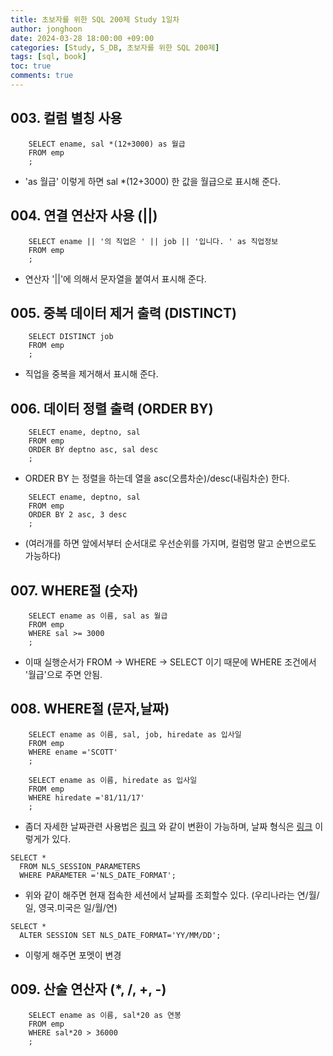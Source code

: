 ```yaml
---
title: 초보자를 위한 SQL 200제 Study 1일차
author: jonghoon
date: 2024-03-28 18:00:00 +09:00
categories: [Study, S_DB, 초보자를 위한 SQL 200제]
tags: [sql, book]
toc: true
comments: true
---
```

  
## 003. 컬럼 별칭 사용

```
    SELECT ename, sal *(12+3000) as 월급
    FROM emp
    ;
```
- 'as 월급' 이렇게 하면 sal *(12+3000) 한 값을 월급으로 표시해 준다.  
  

## 004. 연결 연산자 사용 (||)

```
    SELECT ename || '의 직업은 ' || job || '입니다. ' as 직업정보
    FROM emp
    ;
```
-  연산자 '\|\|'에 의해서 문자열을 붙여서 표시해 준다.  
  

## 005. 중복 데이터 제거 출력 (DISTINCT) 

```
    SELECT DISTINCT job
    FROM emp
    ;
```
- 직업을 중복을 제거해서 표시해 준다.  


## 006. 데이터 정렬 출력 (ORDER BY) 

```
    SELECT ename, deptno, sal
    FROM emp
    ORDER BY deptno asc, sal desc 
    ;
```
- ORDER BY 는 정렬을 하는데 열을 asc(오름차순)/desc(내림차순) 한다. 

```
    SELECT ename, deptno, sal
    FROM emp
    ORDER BY 2 asc, 3 desc 
    ;
```
 - (여러개를 하면 앞에서부터 순서대로 우선순위를 가지며, 컬럼명 말고 순번으로도 가능하다)  
  

## 007. WHERE절 (숫자) 

```
    SELECT ename as 이름, sal as 월급
    FROM emp
    WHERE sal >= 3000
    ;
```
- 이때 실행순서가 FROM -> WHERE -> SELECT 이기 때문에 WHERE 조건에서 '월급'으로 주면 안됨.  


## 008. WHERE절 (문자,날짜)

```
    SELECT ename as 이름, sal, job, hiredate as 입사일
    FROM emp
    WHERE ename ='SCOTT'
    ;
```
```
    SELECT ename as 이름, hiredate as 입사일
    FROM emp
    WHERE hiredate ='81/11/17'
    ;
```
- 좀더 자세한 날짜관련 사용법은 [링크](https://fillin.tistory.com/515) 와 같이 변환이 가능하며, 날짜 형식은 [링크](https://kr98gyeongim.tistory.com/100) 이렇게가 있다.

```
SELECT *
  FROM NLS_SESSION_PARAMETERS
  WHERE PARAMETER ='NLS_DATE_FORMAT'; 
```
- 위와 같이 해주면 현재 접속한 세션에서 날짜를 조회할수 있다.
    (우리나라는 연/월/일, 영국.미국은 일/월/연) 

```
SELECT *
  ALTER SESSION SET NLS_DATE_FORMAT='YY/MM/DD'; 
```
- 이렇게 해주면 포멧이 변경  

## 009. 산술 연산자 (*, /, +, -) 

```
    SELECT ename as 이름, sal*20 as 연봉
    FROM emp
    WHERE sal*20 > 36000
    ;
```
